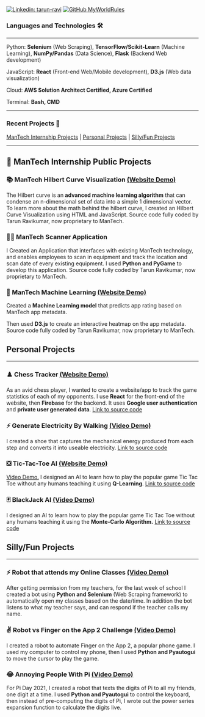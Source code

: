 [![Linkedin: tarun-ravi](https://img.shields.io/badge/-Tarun%20Ravi-blue?style=flat-square&logo=Linkedin&logoColor=white&link=https://www.linkedin.com/in/tarun-ravi/)](https://www.linkedin.com/in/tarun-ravi/)
[![GitHub MyWorldRules](https://img.shields.io/github/followers/TarunRavi?label=follow&style=social)](https://github.com/MyWorldRules)
### Languages and Technologies 🛠️
___

Python: **Selenium** (Web Scraping), **TensorFlow/Scikit-Learn** (Machine Learning), **NumPy/Pandas** (Data Science), **Flask** (Backend Web development)

JavaScript: **React** (Front-end Web/Mobile development), **D3.js** (Web data visualization)

Cloud: **AWS Solution Architect Certified, Azure Certified**

Terminal: **Bash, CMD**

___
<a name="Projects"></a>
### Recent Projects 🚧
[ManTech Internship Projects](/#ManTech) | [Personal Projects](/#Personal) | [Silly/Fun Projects](/#Silly)

___
<a name="ManTech"></a>
## 💼 ManTech Internship Public Projects

### 📚 ManTech Hilbert Curve Visualization [(Website Demo)](https://tarunravi.tech/hilbertCurve/)
The Hilbert curve is an **advanced machine learning algorithm** that can condense an n-dimensional set of data into a simple 1 dimensional vector. To learn more about the math behind the hilbert curve, I created an Hilbert Curve Visualization using HTML and JavaScript. Source code fully coded by Tarun Ravikumar, now proprietary to ManTech.

### 👨‍💻 ManTech Scanner Application
I Created an Application that interfaces with existing ManTech technology, and enables employees to scan in equipment and track the location and scan date of every existing equipment. I used **Python and PyGame** to develop this application.  Source code fully coded by Tarun Ravikumar, now proprietary to ManTech.

### 🤖 ManTech Machine Learning [(Website Demo)](https://tarunravi.tech/ManTechPredictingAppRating/)
Created a **Machine Learning model** that predicts app rating based on ManTech app metadata. 

Then used **D3.js** to create an interactive heatmap on the app metadata. Source code fully coded by Tarun Ravikumar, now proprietary to ManTech.

<a name="Personal"></a>
## Personal Projects
___

### ♟️ Chess Tracker [(Website Demo)](https://tarunravi.tech/chessTracker/#/)
 As an avid chess player, I wanted to create a website/app to track the game statistics of each of my opponents. I use **React** for the front-end of the website, then **Firebase** for the backend. It uses **Google user authentication** and **private user generated data**. [Link to source code](https://github.com/tarunravi/chessTracker)

### ⚡ Generate Electricity By Walking [(Video Demo)](https://youtu.be/c4PtBs9bxEM)

I created a shoe that captures the mechanical energy produced from each step and converts it into useable electricity. [Link to source code](https://tarunravi.tech/GenerateElectricityByWalking/)

### ❎ Tic-Tac-Toe AI [(Website Demo)](https://tarunravi.tech/chessTracker/#/)
[Video Demo.](https://www.youtube.com/watch?v=OHON6-JC-Xs) I designed an AI to learn how to play the popular game Tic Tac Toe without any humans teaching it using **Q-Learning**. [Link to source code](https://github.com/tarunravi/Tic-Tac-Toe-AI)

### 🃏 BlackJack AI [(Video Demo)](https://www.youtube.com/watch?v=VSLcoP5vAMM)
I designed an AI to learn how to play the popular game Tic Tac Toe without any humans teaching it using the **Monte-Carlo Algorithm.** [Link to source code](https://github.com/MyWorldRules/BlackjackAI)

<a name="Silly"></a>
## Silly/Fun Projects
___

### ⚡ Robot that attends my Online Classes [(Video Demo)](https://www.youtube.com/watch?v=ZZ9PRr0rcuQ)
 After getting permission from my teachers, for the last week of school I created a bot using **Python and Selenium** (Web Scraping framework) to automatically open my classes based on the date/time. In addition the bot listens to what my teacher says, and can respond if the teacher calls my name.

### ✌ Robot vs Finger on the App 2 Challenge [(Video Demo)](https://www.youtube.com/watch?v=2VJTTI9BsIM)
I created a robot to automate Finger on the App 2, a popular phone game. I used my computer to control my phone, then I used **Python and Pyautogui** to move the cursor to play the game. 

### 😂 Annoying People With Pi [(Video Demo)](https://www.youtube.com/watch?v=LEBqrb-T1bs)
For Pi Day 2021, I created a robot that texts the digits of Pi to all my friends, one digit at a time. I used **Python and Pyautogui** to control the keyboard, then instead of pre-computing the digits of Pi, I wrote out the power series expansion function to calculate the digits live.
